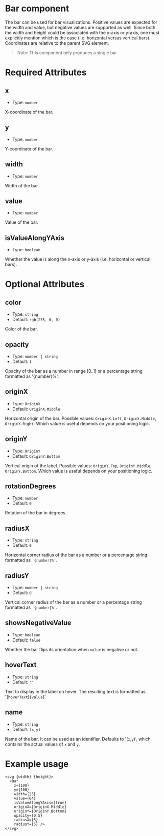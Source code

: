# Bar component

The bar can be used for bar visualizations.
Positive values are expected for the width and value, but
negative values are supported as well.
Since both the width and height could be associated with
the x-axis or y-axis, one must explicitly mention which
is the case (i.e. horizontal versus vertical bars).
Coordinates are relative to the parent SVG element.

> Note: This component only produces a single bar.

# Required Attributes

## x

- Type: `number`

X-coordinate of the bar.

## y

- Type: `number`

Y-coordinate of the bar.

## width

- Type: `number`

Width of the bar.

## value

- Type: `number`

Value of the bar.

## isValueAlongYAxis

- Type: `boolean`

Whether the value is along the x-axis or y-axis (i.e. horizontal or vertical bars).

# Optional Attributes

## color

- Type: `string`
- Default: `rgb(255, 0, 0)`

Color of the bar.

## opacity

- Type: `number | string`
- Default: `1`

Opacity of the bar as a number in range [0..1] or
a percentage string formatted as '{number}%'.

## originX

- Type: `OriginX`
- Default: `OriginX.Middle`

Horizontal origin of the bar.
Possible values: `OriginX.Left`, `OriginX.Middle`, `OriginX.Right`.
Which value is useful depends on your positioning logic.

## originY

- Type: `OriginY`
- Default: `OriginY.Bottom`

Vertical origin of the label.
Possible values: `OriginY.Top`, `OriginY.Middle`, `OriginY.Bottom`.
Which value is useful depends on your positioning logic.

## rotationDegrees

- Type: `number`
- Default: `0`

Rotation of the bar in degrees.

## radiusX

- Type: `string`
- Default: `0`

Horizontal corner radius of the bar as a number
or a percentage string formatted as `'{number}%'`.

## radiusY

- Type: `number | string`
- Default: `0`

Vertical corner radius of the bar as a number
or a percentage string formatted as `'{number}%'`.

## showsNegativeValue

- Type: `boolean`
- Default: `false`

Whether the bar flips its orientation when `value` is negative or not.

## hoverText

- Type: `string`
- Default: `''`

Text to display in the label on hover.
The resulting text is formatted as '{`hoverText`}{`value`}'.

## name

- Type: `string`
- Default: `(x,y)`

Name of the bar. It can be used as an identifier.
Defaults to '(`x`,`y`)', which contains the actual values of `x` and `y`.

# Example usage

```svelte
<svg {width} {height}>
  <Bar
    x={100}
    y={100}
    width={25}
    value={64}
    isValueAlongYAxis={true}
    originX={OriginX.Middle}
    originY={OriginY.Bottom}
    opacity={0.5}
    radiusX={5}
    radiusY={5} />
</svg>
```
